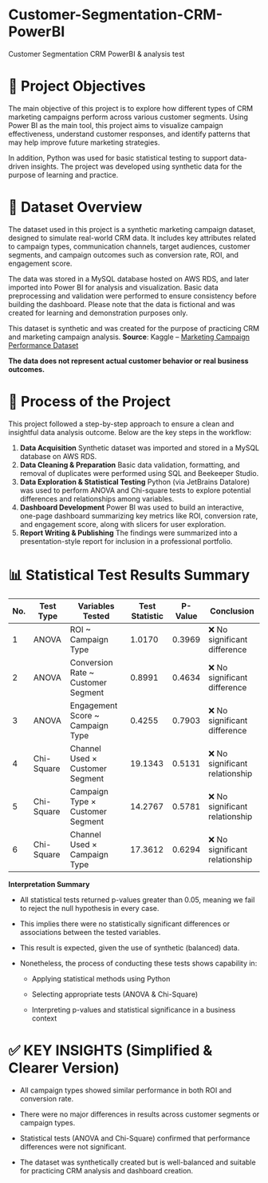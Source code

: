 # Customer-Segmentation-CRM-PowerBI
Customer Segmentation CRM PowerBI &amp; analysis test

# 🎯 Project Objectives
The main objective of this project is to explore how different types of CRM marketing campaigns perform across various customer segments.
Using Power BI as the main tool, this project aims to visualize campaign effectiveness, understand customer responses, and identify patterns that may help improve future marketing strategies.

In addition, Python was used for basic statistical testing to support data-driven insights. The project was developed using synthetic data for the purpose of learning and practice.

# 📂 Dataset Overview
The dataset used in this project is a synthetic marketing campaign dataset, designed to simulate real-world CRM data. It includes key attributes related to campaign types, communication channels, target audiences, customer segments, and campaign outcomes such as conversion rate, ROI, and engagement score.

The data was stored in a MySQL database hosted on AWS RDS, and later imported into Power BI for analysis and visualization. Basic data preprocessing and validation were performed to ensure consistency before building the dashboard.
Please note that the data is fictional and was created for learning and demonstration purposes only.

This dataset is synthetic and was created for the purpose of practicing CRM and marketing campaign analysis.
**Source**: Kaggle – [Marketing Campaign Performance Dataset](https://www.kaggle.com/datasets/manishabhatt22/marketing-campaign-performance-dataset)

**The data does not represent actual customer behavior or real business outcomes.**

# 🔁 Process of the Project
This project followed a step-by-step approach to ensure a clean and insightful data analysis outcome. Below are the key steps in the workflow:

1. **Data Acquisition**
   Synthetic dataset was imported and stored in a MySQL database on AWS RDS.
2. **Data Cleaning & Preparation**
   Basic data validation, formatting, and removal of duplicates were performed using SQL and Beekeeper Studio.
3. **Data Exploration & Statistical Testing**
   Python (via JetBrains Datalore) was used to perform ANOVA and Chi-square tests to explore potential differences and relationships 
   among variables.
4. **Dashboard Development**
   Power BI was used to build an interactive, one-page dashboard summarizing key metrics like ROI, conversion rate, and engagement 
   score, along with slicers for user exploration.
5. **Report Writing & Publishing**
   The findings were summarized into a presentation-style report for inclusion in a professional portfolio.

# 📊 Statistical Test Results Summary

| No. | Test Type  | Variables Tested                    | Test Statistic | P-Value | Conclusion                    |
| --- | ---------- | ----------------------------------- | -------------- | ------- | ----------------------------- |
| 1   | ANOVA      | ROI \~ Campaign Type                | 1.0170         | 0.3969  | ❌ No significant difference   |
| 2   | ANOVA      | Conversion Rate \~ Customer Segment | 0.8991         | 0.4634  | ❌ No significant difference   |
| 3   | ANOVA      | Engagement Score \~ Campaign Type   | 0.4255         | 0.7903  | ❌ No significant difference   |
| 4   | Chi-Square | Channel Used × Customer Segment     | 19.1343        | 0.5131  | ❌ No significant relationship |
| 5   | Chi-Square | Campaign Type × Customer Segment    | 14.2767        | 0.5781  | ❌ No significant relationship |
| 6   | Chi-Square | Channel Used × Campaign Type        | 17.3612        | 0.6294  | ❌ No significant relationship |

**Interpretation Summary**
- All statistical tests returned p-values greater than 0.05, meaning we fail to reject the null hypothesis in every case.

- This implies there were no statistically significant differences or associations between the tested variables.

- This result is expected, given the use of synthetic (balanced) data.

- Nonetheless, the process of conducting these tests shows capability in:

  - Applying statistical methods using Python

  - Selecting appropriate tests (ANOVA & Chi-Square)

  - Interpreting p-values and statistical significance in a business context
 
# ✅ KEY INSIGHTS (Simplified & Clearer Version)
- All campaign types showed similar performance in both ROI and conversion rate.

- There were no major differences in results across customer segments or campaign types.

- Statistical tests (ANOVA and Chi-Square) confirmed that performance differences were not significant.

- The dataset was synthetically created but is well-balanced and suitable for practicing CRM analysis and 
  dashboard creation.
